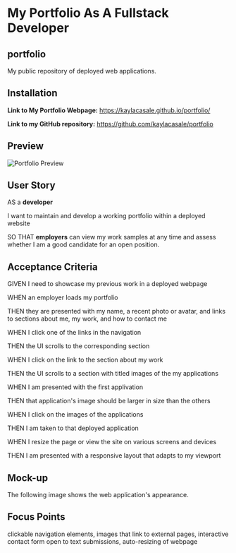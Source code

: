 # My Portfolio As A Fullstack Developer
## portfolio
My public repository of deployed web applications.

## Installation
**Link to My Portfolio Webpage:** https://kaylacasale.github.io/portfolio/

**Link to my GitHub repository:** https://github.com/kaylacasale/portfolio

## Preview
![Portfolio Preview](https://media.giphy.com/media/v1.Y2lkPTc5MGI3NjExMTBkYzI1Y2NkNTBlMDM2MTQ2YjQ1YjA3YjkyZDc2YzNjZGYwMTdlNiZjdD1n/6JDvCpOmLp1jkElkBb/giphy.gif "GIF Mockup Preview of Portfolio Features")

## User Story
AS a **developer**

I want to maintain and develop a working portfolio within a deployed website

SO THAT **employers** can view my work samples at any time and assess whether I am a good candidate for an open position.

## Acceptance Criteria
GIVEN I need to showcase my previous work in a deployed webpage

WHEN an employer loads my portfolio

THEN they are presented with my name, a recent photo or avatar, and links to sections about me, my work, and how to contact me

WHEN I click one of the links in the navigation

THEN the UI scrolls to the corresponding section 

WHEN I click on the link to the section about my work

THEN the UI scrolls to a section with titled images of the my applications

WHEN I am presented with the first applivation

THEN that application's image should be larger in size than the others

WHEN I click on the images of the applications

THEN I am taken to that deployed application

WHEN I resize the page or view the site on various screens and devices

THEN I am presented with a responsive layout that adapts to my viewport

## Mock-up
The following image shows the web application's appearance.

## Focus Points
clickable navigation elements, images that link to external pages, interactive contact form open to text submissions, auto-resizing of webpage 

